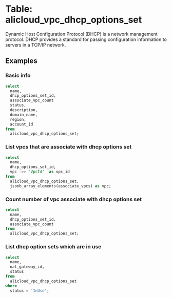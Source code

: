 # Table: alicloud_vpc_dhcp_options_set

Dynamic Host Configuration Protocol (DHCP) is a network management protocol. DHCP provides a standard for passing configuration information to servers in a TCP/IP network.

## Examples

### Basic info

```sql
select
  name,
  dhcp_options_set_id,
  associate_vpc_count
  status,
  description,
  domain_name,
  region,
  account_id
from
  alicloud_vpc_dhcp_options_set;
```

### List vpcs that are associate with dhcp options set

```sql
select
  name,
  dhcp_options_set_id,
  vpc ->> "VpcId"  as vpc_id
from
  alicloud_vpc_dhcp_options_set,
  jsonb_array_elements(associate_vpcs) as vpc;
```

### Count number of vpc associate with dhcp options set

```sql
select
  name,
  dhcp_options_set_id,
  associate_vpc_count
from
  alicloud_vpc_dhcp_options_set;
```

### List dhcp option sets which are in use

```sql
select
  name,
  nat_gateway_id,
  status
from
  alicloud_vpc_dhcp_options_set
where
  status = 'InUse';
```